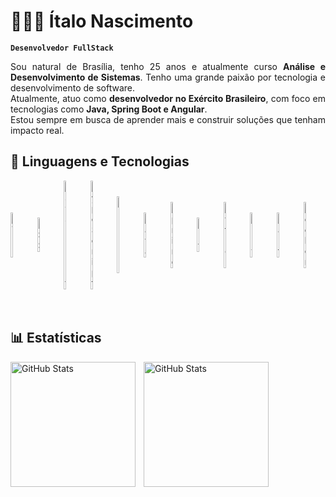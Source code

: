 # 👨🏽‍💻 Ítalo Nascimento

**`Desenvolvedor FullStack`**
<div style="text-align: justify">
<p>Sou natural de Brasília, tenho 25 anos e atualmente curso <b>Análise e Desenvolvimento de Sistemas</b>. Tenho uma grande paixão por tecnologia e desenvolvimento de software.<br>
Atualmente, atuo como <b>desenvolvedor no Exército Brasileiro</b>, com foco em tecnologias como <b>Java, Spring Boot e Angular</b>.<br>
Estou sempre em busca de aprender mais e construir soluções que tenham impacto real.</p>
</div>

## 🤖 Linguagens e Tecnologias
<div style="display: flex; align-items: center; justify-content: space-between;">
<img 
    align="left" 
    alt="HTML"
    title="HTML" 
    width="5%" 
    style="padding-right: 10px;" 
    src="https://cdn.jsdelivr.net/gh/devicons/devicon@latest/icons/html5/html5-original.svg" 
/>
<img 
    align="left" 
    alt="CSS" 
    title="CSS"
    width="5%" 
    style="padding-right: 10px;" 
    src="https://cdn.jsdelivr.net/gh/devicons/devicon@latest/icons/css3/css3-original.svg" 
/>
<img 
    align="left" 
    alt="JavaScript" 
    title="JavaScript"
    width="5%" 
    style="padding-right: 10px;" 
    src="https://cdn.jsdelivr.net/gh/devicons/devicon@latest/icons/javascript/javascript-original.svg" 
/>
<img 
    align="left" 
    alt="TypeScript"
    title="TypeScript" 
    width="5%" 
    style="padding-right: 10px;" 
    src="https://cdn.jsdelivr.net/gh/devicons/devicon@latest/icons/typescript/typescript-original.svg" 
/>
<img 
    align="left" 
    alt="Angular"
    title="Angular" 
    width="5%" 
    style="padding-right: 10px;" 
    src="https://cdn.jsdelivr.net/gh/devicons/devicon@latest/icons/angular/angular-original.svg" 
/>
<img 
    align="left" 
    alt="Java"
    title="Java" 
    width="5%" 
    style="padding-right: 10px;" 
    src="https://cdn.jsdelivr.net/gh/devicons/devicon@latest/icons/java/java-original.svg" 
/>
<img 
    align="left" 
    alt="Spring" 
    title="Spring"
    width="5%" 
    style="padding-right: 10px;" 
    src="https://cdn.jsdelivr.net/gh/devicons/devicon@latest/icons/spring/spring-original.svg" 
/>
<img 
    align="left" 
    alt="Git" 
    title="Git"
    width="5%" 
    style="padding-right: 10px;" 
    src="https://cdn.jsdelivr.net/gh/devicons/devicon@latest/icons/git/git-original.svg" 
/>
<img 
    align="left" 
    alt="Python" 
    title="Python"
    width="5%" 
    style="padding-right: 10px;" 
    src="https://cdn.jsdelivr.net/gh/devicons/devicon@latest/icons/python/python-original.svg" 
/>
<img 
    align="left" 
    alt="Dart" 
    title="Dart"
    width="5%" 
    style="padding-right: 10px;" 
    src="https://cdn.jsdelivr.net/gh/devicons/devicon@latest/icons/dart/dart-plain.svg" 
/>
<img 
    align="left" 
    alt="Dart" 
    title="Dart"
    width="5%" 
    style="padding-right: 10px;" 
    src="https://cdn.jsdelivr.net/gh/devicons/devicon@latest/icons/flutter/flutter-original.svg" 
/>
<img
    lign="left" 
    alt="Docker" 
    title="Docker"
    width="5%" 
    style="padding-right: 10px;" 
    src="https://cdn.jsdelivr.net/gh/devicons/devicon@latest/icons/docker/docker-original-wordmark.svg"
/>

</div>


<br/>
<br/>

## 📊 Estatísticas

<p>
  <img 
    align="left" 
    alt="GitHub Stats" 
    height="200" 
    style="padding-right: 10px;" 
    src="https://github-readme-stats.vercel.app/api?username=Italo61-dev&show_icons=true&theme=tokyonight&include_all_commits=true&locale=pt-br" 
  />

<img 
      align="left" 
      alt="GitHub Stats" 
      height="200" 
      src="https://github-readme-stats.vercel.app/api/top-langs/?username=Italo61-dev&theme=tokyonight&layout=compact&custom_title=Tecnologias&langs_count=9" 
  />

</p>
